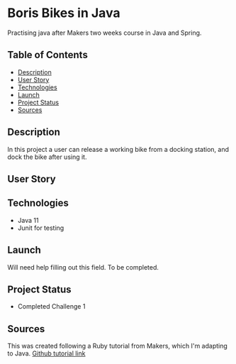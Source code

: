 # Boris Bikes in Java

Practising java after Makers two weeks course in Java and Spring.

## Table of Contents

* [Description](#description)
* [User Story](#user_story)
* [Technologies](#technologies)
* [Launch](#launch)
* [Project Status](#project-status)
* [Sources](#sources)

## Description

In this project a user can release a working bike from a docking station, and dock the bike after using it. 

## User Story

## Technologies

* Java 11
* Junit for testing

## Launch

Will need help filling out this field. To be completed.

## Project Status

* Completed Challenge 1

## Sources

This was created following a Ruby tutorial from Makers, which I'm adapting to Java.
[Github tutorial link](https://github.com/Pazoia/course/blob/master/boris_bikes/0_challenge_map.md)